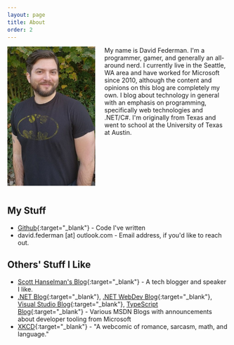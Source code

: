 ```yaml
---
layout: page
title: About
order: 2
---
```


<p>
<img src="/assets/david.jpg" width="200" alt="David" style="float: left; margin: 0 1.5em 15px 0; min-width: 150px; max-width: 45%" />

My name is David Federman. I'm a programmer, gamer, and generally an all-around nerd. I currently live in the Seattle, WA area and have worked for Microsoft since 2010, although the content and opinions on this blog are completely my own. I blog about technology in general with an emphasis on programming, specifically web technologies and .NET/C#. I'm originally from Texas and went to school at the University of Texas at Austin.
<br style="clear:both;" />
</p>

## My Stuff
* [Github](https://github.com/dfederm){:target="_blank"} - Code I've written
* david.federman [at] outlook.com - Email address, if you'd like to reach out.

## Others' Stuff I Like
* [Scott Hanselman's Blog](https://www.hanselman.com/blog/){:target="_blank"} - A tech blogger and speaker I like.
* [.NET Blog](https://blogs.msdn.microsoft.com/dotnet/){:target="_blank"}, [.NET WebDev Blog](https://blogs.msdn.microsoft.com/webdev/){:target="_blank"}, [Visual Studio Blog](https://blogs.msdn.microsoft.com/visualstudio/){:target="_blank"}, [TypeScript Blog](https://blogs.msdn.microsoft.com/typescript/){:target="_blank"} - Various MSDN Blogs with announcements about developer tooling from Microsoft
* [XKCD](https://www.xkcd.com/){:target="_blank"} - "A webcomic of romance, sarcasm, math, and language."

